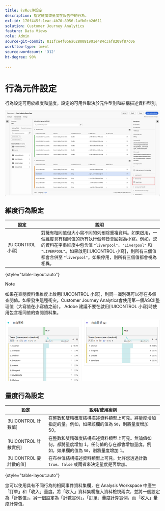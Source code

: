 ```yaml
---
title: 行為元件設定
description: 指定維度或量度在報告中的行為。
exl-id: 170f445f-1eac-4b70-8956-1afb0cb2d611
solution: Customer Journey Analytics
feature: Data Views
role: Admin
source-git-commit: 811fce4f056a6280081901e484c3af8209f87c06
workflow-type: tm+mt
source-wordcount: '312'
ht-degree: 90%

---
```


# 行為元件設定

行為設定可用於維度和量度。設定的可用性取決於元件型別和結構描述資料型別。

![行為設定](../assets/behavior-settings.png)

## 維度行為設定

| 設定 | 說明 |
| --- | --- |
| [!UICONTROL 小寫] | 對擁有相同值但大小寫不同的列刪除重複資料。如果啟用，一個維度具有相同值的所有執行個體皆會回報為小寫。例如，您的資料在字串維度中包含值 `"liverpool"`、`"Liverpool"` 和 `"LIVERPOOL"`。如果啟用[!UICONTROL 小寫]，則所有三個值都會合併至 `"liverpool"`。如果停用，則所有三個值都會視為相異。 |

{style="table-layout:auto"}

>[!NOTE]
>
>如果在查閱資料集維度上啟用[!UICONTROL 小寫]，則同一識別碼可以存在多個查閱值。如果發生這種衝突，Customer Journey Analytics會使用第一個ASCII整理值（大寫值在小寫值之前）。 Adobe 建議不要在啟用[!UICONTROL 小寫]時使用包含相同值的查閱資料集。

![區分大小寫維度](../assets/case-sens-workspace.png)

## 量度行為設定

| 設定 | 說明/使用案例 |
| --- | --- |
| [!UICONTROL 計數值] | 在整數和雙精確度結構描述資料類型上可見。將量度增加指定的量。例如，如果該欄的值為 `50`，則將量度增加 50。 |
| [!UICONTROL 計數實例] | 在整數和雙精確度結構描述資料類型上可見。無論值如何，都將量度增加 1。任何值的存在都會增加量度。例如，如果欄的值為 `50`，則將量度增加 1。 |
| [!UICONTROL 要計數的值] | 在布林值結構描述資料類型上可見。允許您透過計數 `true`、`false` 或兩者來決定量度是否增加。 |

{style="table-layout:auto"}

您可以使用具有不同行為的相同事件資料集欄，在 Analysis Workspace 中產生「訂單」和「收入」量度。將「收入」資料集欄拖入資料檢視兩次，並將一個設定為「計數值」，另一個設定為「計數實例」。「訂單」量度計算實例，而「收入」量度計算值。
